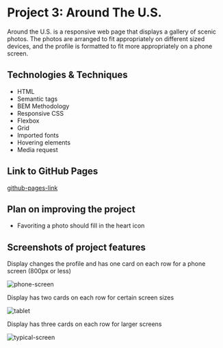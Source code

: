 # Project 3: Around The U.S.

Around the U.S. is a responsive web page that displays a gallery of scenic photos. The photos are arranged to fit appropriately on different sized devices, and the profile is formatted to fit more appropriately on a phone screen.

## Technologies & Techniques

- HTML
- Semantic tags
- BEM Methodology
- Responsive CSS
- Flexbox
- Grid
- Imported fonts
- Hovering elements
- Media request

## Link to GitHub Pages

[github-pages-link](https://marzahlde09.github.io/se_project_aroundtheus/)

## Plan on improving the project

- Favoriting a photo should fill in the heart icon

## Screenshots of project features

Display changes the profile and has one card on each row for a phone screen (800px or less)

![phone-screen](https://github.com/marzahlde09/se_project_aroundtheus/assets/100625084/10447b01-3d5c-47db-9583-bb5c4a60f5c8)

Display has two cards on each row for certain screen sizes

![tablet](https://github.com/marzahlde09/se_project_aroundtheus/assets/100625084/9d67bfdf-20e0-4c5a-849c-14f348aa31fb)

Display has three cards on each row for larger screens

![typical-screen](https://github.com/marzahlde09/se_project_aroundtheus/assets/100625084/f816c603-cdfe-4b20-83e4-6e47def45791)
